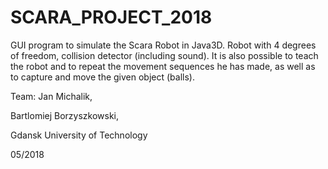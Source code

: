 # SCARA_PROJECT_2018

GUI program to simulate the Scara Robot in Java3D.
Robot with 4 degrees of freedom, collision detector (including sound). It is also possible to teach the robot and to repeat the movement sequences he has made, as well as to capture and move the given object (balls).

Team:
Jan Michalik,

Bartlomiej Borzyszkowski,

Gdansk University of Technology 

05/2018
